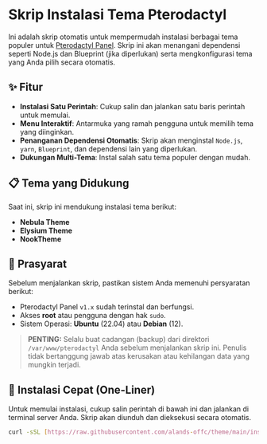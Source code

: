 # Skrip Instalasi Tema Pterodactyl

Ini adalah skrip otomatis untuk mempermudah instalasi berbagai tema populer untuk [Pterodactyl Panel](https://pterodactyl.io/). Skrip ini akan menangani dependensi seperti Node.js dan Blueprint (jika diperlukan) serta mengkonfigurasi tema yang Anda pilih secara otomatis.
## ✨ Fitur

-   **Instalasi Satu Perintah**: Cukup salin dan jalankan satu baris perintah untuk memulai.
-   **Menu Interaktif**: Antarmuka yang ramah pengguna untuk memilih tema yang diinginkan.
-   **Penanganan Dependensi Otomatis**: Skrip akan menginstal `Node.js`, `yarn`, `Blueprint`, dan dependensi lain yang diperlukan.
-   **Dukungan Multi-Tema**: Instal salah satu tema populer dengan mudah.

## 📋 Tema yang Didukung

Saat ini, skrip ini mendukung instalasi tema berikut:
-   **Nebula Theme**
-   **Elysium Theme**
-   **NookTheme**

## 🛑 Prasyarat

Sebelum menjalankan skrip, pastikan sistem Anda memenuhi persyaratan berikut:
-   Pterodactyl Panel `v1.x` sudah terinstal dan berfungsi.
-   Akses **root** atau pengguna dengan hak `sudo`.
-   Sistem Operasi: **Ubuntu** (22.04) atau **Debian** (12).

> **PENTING:** Selalu buat cadangan (backup) dari direktori `/var/www/pterodactyl` Anda sebelum menjalankan skrip ini. Penulis tidak bertanggung jawab atas kerusakan atau kehilangan data yang mungkin terjadi.

## 🚀 Instalasi Cepat (One-Liner)

Untuk memulai instalasi, cukup salin perintah di bawah ini dan jalankan di terminal server Anda. Skrip akan diunduh dan dieksekusi secara otomatis.

```bash
curl -sSL [https://raw.githubusercontent.com/alands-offc/theme/main/install.sh](https://raw.githubusercontent.com/alands-offc/theme/main/install.sh) | sudo bash
